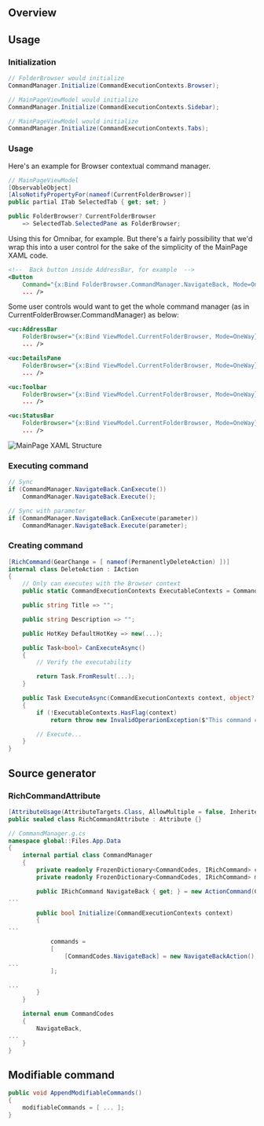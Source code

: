 ## Overview

## Usage

### Initialization

```c#
// FolderBrowser would initialize 
CommandManager.Initialize(CommandExecutionContexts.Browser);

// MainPageViewModel would initialize
CommandManager.Initialize(CommandExecutionContexts.Sidebar);

// MainPageViewModel would initialize
CommandManager.Initialize(CommandExecutionContexts.Tabs);
```

### Usage

Here's an example for Browser contextual command manager.

```c#
// MainPageViewModel
[ObservableObject]
[AlsoNotifyPropertyFor(nameof(CurrentFolderBrowser)]
public partial ITab SelectedTab { get; set; }

public FolderBrowser? CurrentFolderBrowser
    => SelectedTab.SelectedPane as FolderBrowser;
```

Using this for Omnibar, for example. But there's a fairly possibility that we'd wrap this into a user control for the sake of the simplicity of the MainPage XAML code.

```xml
<!--  Back button inside AddressBar, for example  -->
<Button
    Command="{x:Bind FolderBrowser.CommandManager.NavigateBack, Mode=OneWay}"
    ... />
```

Some user controls would want to get the whole command manager (as in CurrentFolderBrowser.CommandManager) as below:

```xml
<uc:AddressBar
    FolderBrowser="{x:Bind ViewModel.CurrentFolderBrowser, Mode=OneWay}"
    ... />

<uc:DetailsPane
    FolderBrowser="{x:Bind ViewModel.CurrentFolderBrowser, Mode=OneWay}"
    ... />

<uc:Toolbar
    FolderBrowser="{x:Bind ViewModel.CurrentFolderBrowser, Mode=OneWay}"
    ... />

<uc:StatusBar
    FolderBrowser="{x:Bind ViewModel.CurrentFolderBrowser, Mode=OneWay}"
    ... />
```

![MainPage XAML Structure](https://github.com/user-attachments/assets/9f102ac7-f075-4478-a6d2-f9ae1a2df574)


### Executing command

```c#
// Sync
if (CommandManager.NavigateBack.CanExecute())
    CommandManager.NavigateBack.Execute();

// Sync with parameter
if (CommandManager.NavigateBack.CanExecute(parameter))
    CommandManager.NavigateBack.Execute(parameter);
```

### Creating command

```c#
[RichCommand(GearChange = [ nameof(PermanentlyDeleteAction) ])]
internal class DeleteAction : IAction
{
    // Only can executes with the Browser context
    public static CommandExecutionContexts ExecutableContexts = CommandExecutionContexts.Browser;

    public string Title => "";

    public string Description => "";

    public HotKey DefaultHotKey => new(...);

    public Task<bool> CanExecuteAsync()
    {
        // Verify the executability

        return Task.FromResult(...);
    }

    public Task ExecuteAsync(CommandExecutionContexts context, object? parameter)
    {
        if (!ExecutableContexts.HasFlag(context)
            return throw new InvalidOperarionException($"This command cannot be executed with the given context: {context}");

        // Execute...
    }
}
```

## Source generator

### RichCommandAttribute

```c#
[AttributeUsage(AttributeTargets.Class, AllowMultiple = false, Inherited = false)]
public sealed class RichCommandAttribute : Attribute {}
```

```c#
// CommandManager.g.cs
namespace global::Files.App.Data
{
    internal partial class CommandManager
    {
        private readonly FrozenDictionary<CommandCodes, IRichCommand> commands;
        private readonly FrozenDictionary<CommandCodes, IRichCommand> modifiableCommands;

        public IRichCommand NavigateBack { get; } = new ActionCommand(CommandCodes.NavigateBack, new NavigateBackAction());
...

        public bool Initialize(CommandExecutionContexts context)
        {
...

            commands =
            [
                [CommandCodes.NavigateBack] = new NavigateBackAction(),
...
            ];

...
        }
    }

    internal enum CommandCodes
    {
        NavigateBack,
...
    }
}
```

## Modifiable command

```c#
public void AppendModifiableCommands()
{
    modifiableCommands = [ ... ];
}
```